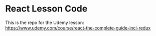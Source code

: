 # React Lesson Code

This is the repo for the Udemy lesson: https://www.udemy.com/course/react-the-complete-guide-incl-redux